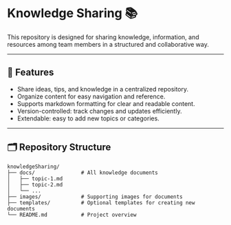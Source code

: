 # Knowledge Sharing 📚

This repository is designed for sharing knowledge, information, and resources among team members in a structured and collaborative way.

---

## 🚀 Features

- Share ideas, tips, and knowledge in a centralized repository.
- Organize content for easy navigation and reference.
- Supports markdown formatting for clear and readable content.
- Version-controlled: track changes and updates efficiently.
- Extendable: easy to add new topics or categories.

---

## 🗂 Repository Structure

```text
knowledgeSharing/
├── docs/               # All knowledge documents
│   ├── topic-1.md
│   ├── topic-2.md
│   └── ...
├── images/             # Supporting images for documents
├── templates/          # Optional templates for creating new documents
└── README.md           # Project overview

